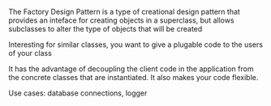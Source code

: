 The Factory Design Pattern is a type of creational design pattern that provides
an inteface for creating objects in a superclass, but allows subclasses to alter
the type of objects that will be created

Interesting for similar classes, you want to give a plugable code to the users of
your class

It has the advantage of decoupling the client code in the application from the concrete
classes that are instantiated. It also makes your code flexible.

Use cases: database connections, logger
